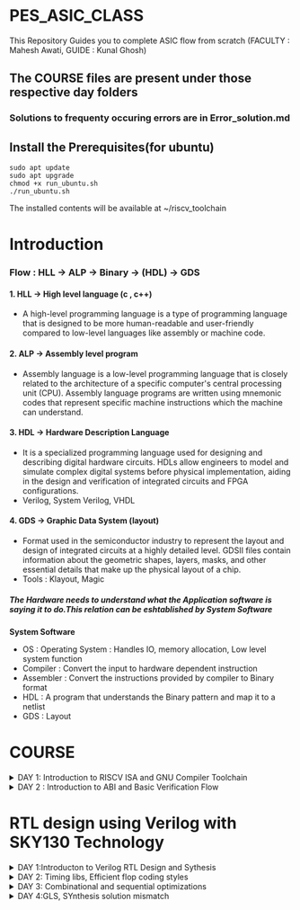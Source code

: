 # PES_ASIC_CLASS
This Repository Guides you to complete ASIC flow from scratch (FACULTY : Mahesh Awati, GUIDE : Kunal Ghosh)

## The COURSE files are present under those respective day folders 

### Solutions to frequenty occuring errors are in Error_solution.md

## Install the Prerequisites(for ubuntu)

```
sudo apt update
sudo apt upgrade
chmod +x run_ubuntu.sh
./run_ubuntu.sh
```
The installed contents will be available at ~/riscv_toolchain

# Introduction
### Flow : HLL -> ALP -> Binary -> (HDL) -> GDS
#### 1. HLL -> High level language (c , c++) 
- A high-level programming language is a type of programming language that is designed to be more human-readable and user-friendly compared to low-level languages like assembly or machine code.

#### 2. ALP -> Assembly level program
- Assembly language is a low-level programming language that is closely related to the architecture of a specific computer's central processing unit (CPU). Assembly language programs are written using mnemonic codes that represent specific machine instructions which the machine can understand.

#### 3. HDL -> Hardware Description Language
- It is a specialized programming language used for designing and describing digital hardware circuits. HDLs allow engineers to model and simulate complex digital systems before physical implementation, aiding in the design and verification of integrated circuits and FPGA configurations.
- Verilog, System Verilog, VHDL

#### 4. GDS -> Graphic Data System (layout)
- Format used in the semiconductor industry to represent the layout and design of integrated circuits at a highly detailed level. GDSII files contain information about the geometric shapes, layers, masks, and other essential details that make up the physical layout of a chip.
- Tools : Klayout, Magic

##### The Hardware needs to understand what the Application software is saying it to do.This relation can be eshtablished by System Software

____System Software____
- OS : Operating System : Handles IO, memory allocation, Low level system function
- Compiler : Convert the input to hardware dependent instruction
- Assembler : Convert the instructions provided by compiler to Binary format
- HDL : A program that understands the Binary pattern and map it to a netlist
- GDS : Layout

# COURSE 
<details>
<summary>DAY 1: Introduction to RISCV ISA and GNU Compiler Toolchain</summary>
<br>

## Introduction to Risc-v Basic Keywords
- **Instruction Set Architecture(ISA)**
  - An Instruction Set Architecture (ISA) refers to the set of instructions that a computer's central processing unit (CPU) can understand and execute. It defines the interface between software and hardware, specifying the operations that a CPU can perform, the data types it can manipulate, and the memory addressing modes it supports.

- **Risc-V ISA**
  - Risc-V ISA is an open-source ISA that has simpler and fixed length instructions that allows us to create custom processors for specific needs without being tied to proprietary architectures
 
- **Tools Used for the flow**
  - As we are aware of the flow, we will be using Risc-v ISA ALP and the RTL used will be picorv32a (We will be using rv64i during initial stages)

# Goal : Any High level Program that is written should be able to get executed in our CHIP

### List of well-known extensions present in Risc-V ISA

``` rv32i``` ``` rv64i``` ```rv32imc``` ```rv64imc``` ```rv32imafdc``` ```rv64imafdc``` ```rv32imcb``` ```rv64imcb``` ```rv32imc_sv32``` ```rv64gcv```

### Extensions and their Applications

- **I (Integer)** :The I set includes the base integer instruction set for RISC-V. It provides fundamental integer arithmetic and logical operations, data movement, and control flow instructions.
  - ADD, SUB, AND, OR, XOR, ADDI, SLTI, JAL, BEQ, LW

- **M (Multiply and Divide)** : The M set adds integer multiplication and division instructions to the base integer set. These instructions are particularly useful for arithmetic-heavy computations.
  - MUL, MULH, DIV, REM
  
- **A (Atomic)** : The A set introduces atomic memory access instructions. These instructions enable multiple operations on memory locations to be performed atomically, ensuring that other processors or threads cannot observe intermediate states.
  - LR (Load-Reserved), SC (Store-Conditional), AMO (Atomic Memory Operation)
  
- **F (Single-Precision Floating-Point)**: The F set adds single-precision floating-point instructions. These instructions enable arithmetic operations on 32-bit floating-point numbers.
  - FADD.S, FSUB.S, FMUL.S, FDIV.S, FCVT.W.S, FCVT.S.W

- **D (Double-Precision Floating-Point)** : The D set includes double-precision floating-point instructions. These instructions allow arithmetic operations on 64-bit floating-point numbers.
  - FADD.D, FSUB.D, FMUL.D, FDIV.D, FCVT.W.D, FCVT.D.W

- **C (Compressed)** : The C set introduces a compressed instruction format that reduces the size of code. Compressed instructions maintain the same functionality as their non-compressed counterparts but use shorter encodings.
  - C.ADDI4SPN, C.LWSP, C.ADDI, C.SW, C.JALR, C.BEQZ

- **G (Atomic and Lock-Free Operations)** : The G set, also known as the "GAS Set," is an alternative to the A set. It focuses on providing atomic and lock-free instructions to simplify hardware implementation.
  - LRV (Load-Reserved Variant), SCV (Store-Conditional Variant), AMO (Atomic Memory Operation Variants)

- **V (Vector)** :The V set adds vector instructions to the ISA, enabling Single Instruction, Multiple Data (SIMD) operations. These instructions allow efficient parallel processing of data elements in vectors.
  - VADD, VMUL, VFMADD, VLW, VSW

- **S (Supervisor)** : The S set, often used in privileged modes, includes instructions for managing and interacting with the supervisor-level operations of the system, such as handling exceptions and interrupts.
  - ECALL, EBREAK, SRET, MRET, WFI

- **B (Bit Manipulation)** : The B set introduces instructions for bit manipulation operations, allowing efficient manipulation of individual bits in registers and memory.
  - ANDI, ORI, XORI, SLLI, SRLI, SRAI

## 1. Create a simple C program That calculates sum from 1 to N -> sum_1_to_N.c

_____Compile it using C compiler_____
```
gcc sum_1_to_N.c -o 1_to_N.o
./1_to_N.o
```
-o allows you to name your output file

![compile_using_c_compiler](https://github.com/yagnavivek/PES_ASIC_CLASS/assets/93475824/484cbdf8-07db-41b7-bc1b-6667825d580f)

_____compile using riscv compiler and view the output_____
```
riscv64-unknown-elf-gcc -O1 -mabi=lp64 -march=rv64i -o 1_to_N.o sum_1_to_N.c
spike pk 1_to_N.o
```

![compile_using_riscv](https://github.com/yagnavivek/PES_ASIC_CLASS/assets/93475824/adee1aab-d1da-44e3-8bad-babf43f869af)

- ```-O<number>``` : level of optimisation required
- ```-mabi``` : specifies the ABI (Application Binary Interface) to be used during code generation according to the requirements
- ```-march``` : specifies target architecture

_______We can check the different options available for all these fields using the commands_______ 
go to the directory where riscv64-unkonwn-elf is present
- -O1 : ``` riscv64-unkonwn-elf --help=optimizer```
- -mabi : ```riscv64-unknown-elf-gcc --target-help```
- -march : ```riscv64-unknown-elf-gcc --target-help```

_____To view the disassembled ALP code_____
```
riscv64-unknown-elf-objdump -d 1_to_N.o
```

_____To debug the ALP generated by the compiler_____
```
spike -d pk 1_to_N.o
```
![debug_using_spike](https://github.com/yagnavivek/PES_ASIC_CLASS/assets/93475824/472dc533-af76-4b07-bb53-8fa8e2100785)

- press ENTER : shows the first line and successive ENTER shows successive lines
- reg 0 a2 : checks content of register a2 0th core
- q : quit the debug process

##### Difference between the ALP commands when used different optimizers
- use the command ```riscv64-unknown-elf-objdump -d 1_to_N.o | less```
- use ``` /instance``` to search for an instance 
- press ENTER
- press ```n``` to search next occurance
- press ```N``` to search for previous occurance. 
- use ```esc :q``` to quit

_____Contents of main when used -O1 optimizer_____
![ALP_used_O1](https://github.com/yagnavivek/PES_ASIC_CLASS/assets/93475824/9c63218d-babc-45df-bb62-c894b27f13c5)

_____contents of main when used -Ofast optimizer_____
![ALP_Used_ofast](https://github.com/yagnavivek/PES_ASIC_CLASS/assets/93475824/a89dff4b-30a7-46fe-bd7e-166ebe95f4e9)

## Integer number Representation (n-bit)
- Range of Unsigned numbers : [0, (2^n)-1 ]
* Range of signed numbes : Positive : [0 , 2^(n-1)-1]
                         Negative : [-1 to 2^(n-1)]

## 2. create a C program that shows the maximum and minimum values of 64bit unsigend and signed numbers

```
sign_unsign.c
```
![sign_snsign_compiled](https://github.com/yagnavivek/PES_ASIC_CLASS/assets/93475824/99db1c71-f02f-472e-9185-4684a90551b8)

[Back to COURSE](https://github.com/yagnavivek/PES_ASIC_CLASS/tree/main#course)

</details>
<details>
<summary>DAY 2 : Introduction to ABI and Basic Verification Flow </summary>
<br>

## BASICS :

Instructions that act on signed or unsigned integers are called Base Integer Instructions
There are 47 Base Integer Instructions present in RISC-V ISA

### Types of Instruction based on encoding format

1. **R-Type (Register-Type):**
   - These instructions operate on registers and have a fixed format for their operands.
   - Examples: ADD, SUB, AND, OR, XOR, SLL, SRL, SRA, SLT, SLTU

2. **I-Type (Immediate-Type):**
   - These instructions have an immediate operand and one register operand.
   - Examples: ADDI, SLTI, SLTIU, XORI, ORI, ANDI, SLLI, SRLI, SRAI, LB, LH, LW, LBU, LHU, JALR

3. **S-Type (Store-Type):**
   - These instructions are used for storing values from registers to memory.
   - Examples: SB, SH, SW

4. **B-Type (Branch-Type):**
   - These instructions perform conditional branching based on comparisons.
   - Examples: BEQ, BNE, BLT, BGE, BLTU, BGEU

5. **U-Type (Upper Immediate-Type):**
   - These instructions have a larger immediate field for encoding larger constants.
   - Examples: LUI, AUIPC

6. **J-Type (Jump-Type):**
   - These instructions are used for unconditional jumps and function calls.
   - Examples: JAL

<img width="1000" height="420" alt="image" src="https://github.com/yagnavivek/PES_ASIC_CLASS/assets/93475824/e69043fb-684e-42eb-9e21-fd51943c1ec1">

**[number]** represents number of bits occupied by that field

1. **Opcode [7] :** The opcode is a field within a machine language instruction that indicates the operation to be performed by the instruction. It defines the type of operation, such as arithmetic, logic, memory access, or control flow. Opcodes are used by the CPU to determine how to execute the instruction.

2. **rd (Destination Register) [5]:** The "rd" field represents the destination register in an assembly language instruction. It indicates the register where the result of the operation will be stored. After executing the instruction, the computed value will be placed in this register.

3. **rs1 (Source Register 1) [5]:** The "rs1" field represents the first source register in an assembly language instruction. It indicates the register that holds the value used in the operation. For instructions that involve two operands, "rs1" typically corresponds to the first operand.

4. **rs2 (Source Register 2) [5]:** The "rs2" field represents the second source register in an assembly language instruction. It indicates the register that holds the value used in the operation. For instructions that involve three operands, "rs2" typically corresponds to the second operand.

5. **func7 and func3 (Function Fields)[7] [3]:** These fields further refine the operation specified by the opcode. The "func7" field is used to distinguish different variations of instructions within the same opcode category. The "func3" field is used to specify a more specific operation within the opcode category. Together, these fields allow for a finer level of instruction differentiation.

6. **imm (Immediate Value):** The "imm" field represents an immediate value that is part of the instruction. Immediate values are constants that are embedded within the instruction itself. They can be used for various purposes, such as specifying offsets, constants, or small data values directly within the instruction.


#### ABI : Application Binary Interface

The instructions generated by compiler using a target ISA can be accessed by OS and User directly
- The parts of ISA accessible to User : User ISA
- The parts of ISA accessible to OS : system ISA
The access is done using Sysytem calls with the help of ABI

==> If we want to access hardware resources of processor, it has to be done via registers using ABI(names)

### ABI Names : 
- ABI names for registers serve as a standardized way to designate the purpose and usage of specific registers within a software ecosystem. These names play a critical role in maintaining compatibility, optimizing code generation, and facilitating communication between different software components.

<img width="1000" height="600" src="https://github.com/yagnavivek/PES_ASIC_CLASS/assets/93475824/27d13974-1b70-4207-a2fb-05b232027323">

#### Data can be stored in register by 2 methods
1. Directly store in registers
2. Store into registers from memory

To store 64 bits of data from mem to reg, we use 8*8bit stores ie., m[0],m[1]......m[7]. 

- ___RISC-V uses Little Endian format to store the data ie., Least significant Byte is stored in m[0]___

## Simulate a C program using ABI function call (using registers) and execute 

The required program files are under day 2 folder

<img width="1150" height="150" src="https://github.com/yagnavivek/PES_ASIC_CLASS/assets/93475824/45c24570-4f59-4ddc-8a15-741bdd2d18c2">

![alp_onetonextern](https://github.com/yagnavivek/PES_ASIC_CLASS/assets/93475824/c6e76147-0b45-4699-8f09-ea20e0364a47)

Here we can observe that at 5th line, inorder to comute the result ,its going to the "load"  function

### Further we will see how to run a C program on on RISC-V CPU

- Input : C Program loaded into memory to RISC-V CPU in Hex format

CPU processes the contents of the memory and provides with output using iverilog 

- Risc-V CPU : ```Picorv32.v```
- Testbench for verification : ```testbench.v```
- Tool : ```iverilog```
- script : ```rv32im.sh``` : has the commands to get the c-program, ALP, converts into hex format, loads into memory of riscv cpu, passes it iverilog and provides the output

![Screenshot from 2023-08-21 22-22-08](https://github.com/yagnavivek/PES_ASIC_CLASS/assets/93475824/e2f64a4f-e83a-4c2c-a273-124f56b4da8b)


[Back to COURSE](https://github.com/yagnavivek/PES_ASIC_CLASS/tree/main#course)
</details>

#  RTL design using Verilog with SKY130 Technology 

<details>
<summary>DAY 1:Introducton to Verilog RTL Design and Sythesis</summary>
<br>

## Prerequisites installation

Tools Required : gtkwave , iverilog , Yosys
```
sudo apt update
sudo apt upgrade
sudo apt-get install gtkwave
git clone https://github.com/YosysHQ/yosys.git
cd yosys
sudo apt install make
sudo apt-get install build-essential clang bison flex  libreadline-dev gawk tcl-dev libffi-dev git  graphviz xdot pkg-config python3 libboost-system-dev libboost-python-dev libboost-filesystem-dev zlib1g-dev
make config-gcc
make -j 4
```
#### Note: for iverilog installation, follow the corresponding part under "run_ubuntu.sh" file under files section

- **Yosys:** Yosys is an open-source synthesis tool that converts RTL (Register Transfer Level) descriptions written in HDL (Hardware Description Language) into optimized gate-level netlists for digital circuit designs.
	-Inputs to yosys : liberty file(.lib) and design file(HDL)
	-Output : synthesized netlist mapped with the provided technology library

- **Iverilog:** Iverilog is an open-source Verilog simulation and synthesis tool that allows designers to verify their digital designs using simulation and generate netlists for synthesis.
	-Inputs to iverilog : testbench and design files
	-output : VCD (Value change dump) file that stores data related to simulation

- **GTKWave:** GTKWave is an open-source waveform viewer that provides graphical visualization of simulation results produced by digital design simulation tools, aiding in the debugging and analysis of digital circuits.
	-Inputs : VCD FIle
	-output : Simulation waveform

### Terminologies

- **Simulator** : The RTL should be check if it matches with the specifications provided. This work is done by Simulator and is used to simulate the design for its functionality
	- Example : iverilog
	- Simulator looks for a change in input, based on which the output is evaluated ==> if there is no change in input, Then output is not evaluated.

- **Design** : The set of verilog code(s) that represents the provided functionality/Specification in the form of a netlist.

- **Testbench** : Setup to apply stimulus(test vectors)to the design inorder to check the functionality using the response obtained.
	- The response is obtained using iverilog in the form of VCD file that is visulaised using gtkwave

- **Synthesizer** : Tool required t convert RTL to netlist
	- Example : yosys

- **Netlist** : In Synthesis, RTL Design is converted to gate level netlist ie.,design is converted into gates and connections are made between the gates. This is givenout as a file called netlist.

- **liberty(.lib)** : It contains all cells required to represent any logic and the cells are of different flavours(different power, delay, operating conditions etc) 
 

#### Files : 

1. The liberty file required for synthesis is ```sky130_fd_sc_hd__tt_025C_1v80.lib``` present under ```RTL_Verilog``` Folder
2. The Design Files can be found under ```verilog_files``` folder inside ```RTL_verilog``` folder

### Simulation and Results

- create a simple design file ```mux.v```
- write a testbench for it ```mux_tb.v```
- To check for functionality, follow the below steps
```
cd /path/to/file/location
iverilog mux.v mux_tb.v -o mux.out
./mux.out
gtkwave mux_tb.vcd
```

The generated waveform can be viewed after appending the nets into signals tab and zoom the waveform to fit the window and the response to stimulus can be observed.

![mux_gtk](https://github.com/yagnavivek/PES_ASIC_CLASS/assets/93475824/1bc3db0d-d276-4410-8a38-21af17dcaefd)

### Synthesis and Results

- To synthesize an RTL, as discussed earlier, we need .lib, .v files which provide a mapped.v file as output.
- To check if synthesis is successful, we have to perform post-synthesis simulation whose output should match with results of pre-synthesis simulation

### Some Important Points :

- Every Liberate file has different flavours of cells such as slow,fast and typical.
- Why fast cells? : Speed of the circuit can be increased only when combinational block delay is less.Therefore we need fast working cells
- why slow cells? : If the combinational block provides output very fast, then it becomes harder for the next combinational block to process the signal. Therefore we use slow cells to balance the delay.(ENsure no HOLD issues)
- Faster cells and slower cells are differentiated based on the rate of charging and discharging
- higher the rate, lesser the delay. This can be done when we can source more current through the transistors that is achieved by widening the transistors.
- Wider transistor : Low Delay : More area : More power
- Narrow transistors : Larger delay : Less area : Less power

Therofore, to achieve optimal syntheis result, we have to specify constraints to the synthesizer that says which set of cells to be selected for syntheis process.

## Synthesis (Interactive flow)

1. open yosys where the verilog files are present using the command  - ```yosys```
2. Specify the technology library to be used - ```read_liberty -lib <PATH_TO_.lib_FILE_LOCATION>/sky130_fd_sc_hd__tt_025C_1v80.lib```
3. specify all the verilog files to be synthesized - ```read_verilog mux.v```
4. since some designs have submodules, it is necessary to mention the topmodule name (mux in my case) - ```synth -top mux```
5. Generate synthesized netlist (ABC links the expression declared in design file with cells present in library) - ```abc -liberty <Path_to_.lib_File>/sky130_fd_sc_hd__tt_025C_1v80.lib```
6. To view the graphical representation of sytnthesized netlist - ```show```
7. Write the generated netlist into a verilog file - ```write_verilog mux_mapped.v``` or ```write_verilog -noattr mux_mapped.v```
	- noattr helps in compressing the mapped netlist by removing unwanted information

#### ABC Statistics for the synthesis process (mux.v)
![abc_mux_statistics](https://github.com/yagnavivek/PES_ASIC_CLASS/assets/93475824/bb47209f-5509-48cd-a1fc-c193509dcd9a)

![mux_statistics](https://github.com/yagnavivek/PES_ASIC_CLASS/assets/93475824/7e187c05-d920-4980-a5e5-200edb12075a)

#### Netlist
![mux_show](https://github.com/yagnavivek/PES_ASIC_CLASS/assets/93475824/a3f056e4-88fa-4263-a8cf-72f7a05971c3)

#### Mapped file when used "-noattr" switch
![mapped_mux](https://github.com/yagnavivek/PES_ASIC_CLASS/assets/93475824/e8cbbdd5-89ef-4409-a3b9-03c48e753a8b)

#### Mapped file when the above switch not used
![mux_mapped_without_noattr](https://github.com/yagnavivek/PES_ASIC_CLASS/assets/93475824/c5d1fc43-f684-452b-b44b-ec398247087d)

The difference tells that when switch is used, un-necessary syntax is removed and the file is written in a compact form

[Back to COURSE](https://github.com/yagnavivek/PES_ASIC_CLASS/tree/main#course)

</details>

<details>
<summary>DAY 2: Timing libs, Efficient flop coding styles</summary>
<br>

## Liberate file explained 

lib file name : sky130_fd_sc_hd__tt_025C_1v80.lib
- ```tt`` - Typical PMOS typical NMOS (Regular working speed)
- ```025C``` - Temperature
- ```1v80``` - supply voltage
The above 3 parameters shortly known as PVT(Process Voltage Temperature) define how and at what conditions the fabricated silicon works
- ```sky130``` - 130nm Technology node
- ```fd``` - Foundry design
- ```sc``` - standard cell
- ```hd``` - high density - This specifies that this library supports using these standard cells at a high density resulting in samller chip area

- The library file consists of all the details of the cell ie., leakage power, area, timing etc. for all input combinations
- The library file consists of some same cell with different loads that facilitate the synthesis process.

![and201](https://github.com/yagnavivek/PES_ASIC_CLASS/assets/93475824/36923763-9654-4ad0-9230-8d038f1a7332)

-From the figure, it is clear that we have different flavours of same cells whose values are different.

### Hierarchical Synthesis V/s Flat Synthesis

In Hierarchical synthesis, The hierarchy is maintained ie., submodules will be displayed as submodule block itself.They wont be represented by the logic present inside them but when flattened, the submodule data will not be visible. Only the top module will be visible.

#### Steps for hierarchical synthesis, flat synthesis and submodule level synthesis

```
read_liberty -lib <PATH_TO_.lib_FILE>/sky130_fd_sc_hd__tt_025C_1v80.lib
read_verilog multiple_modules.v
synth -top multiple_modules  <!-- We can use synth -top <submodule_name> to synthesize the design at submodule level
abc -liberty <PATH_TO_.lib_FILE>/sky130_fd_sc_hd__tt_025C_1v80.lib
write_verilog -noattr multiple_modules_mapped_hier.v
show multiple_modules
flatten
write_verilog -noattr multiple_modules_mapped_flat.v
show multiple_modules
```
### Hierarchical Synthesis output (Multiple_modules.v)

![multi_mod_hier](https://github.com/yagnavivek/PES_ASIC_CLASS/assets/93475824/47305ca1-3f4a-448b-b648-2745b9662de7)

### Flattened Synthesis netlist

![multi_mod_flat](https://github.com/yagnavivek/PES_ASIC_CLASS/assets/93475824/7e1409b5-7514-4cbe-b3a3-38fe7c48b4af)

### Submodule Synthesis netlist (submodule2 in this case)

![submod2](https://github.com/yagnavivek/PES_ASIC_CLASS/assets/93475824/38a1776b-6920-4f4e-85a5-7a9ff363e818)

#### Note : 
- While synthesizing OR gate , AND gate, most of the times the tool uses NAND Gates to obtain the functionality as in NAND gates,The NMOS are connected in series and provide better signal transfer.
- Submodule level synthesis helps reduce synthesis time when in a massive design, the same submodule has been called many times and also we can synthesize all submodules and stitch them to obtain top level.But here the optimisation also takes place at submodule level ,not at top level.3

### Flops

Due to propogation delays of gates, The combinational block may output some glitches which might be negligible but when "n" number of combinational blocks are connected, theglich becomes large and no more remains a glitch but as a false state. So to avoid the addition effect of glitches we will have flops at the end of each combinational blocks as the flop stores the final value and the glitch is eliminated before passing it to next block.

Steps to synthesize flops
```
read_liberty -lib <PATH_TO_.lib_FILE>/sky130_fd_sc_hd__tt_025C_1v80.lib
read_verilog flop.v
synth -top flop
dfflibmap -liberty <PATH_TO_.lib_FILE>/sky130_fd_sc_hd__tt_025C_1v80.lib
abc -liberty <PATH_TO_.lib_FILE>/sky130_fd_sc_hd__tt_025C_1v80.lib
write_verilog -noattr flop_mapped.v
show 
```
To view the waveform
```
iverilog flop.v flop_tb.v -o flop.out
./flop.out
gtkwave flop_tb.vcd
```

## D-flip-flop with an asynchronous reset (asyncres.v)

![asyncres_stats](https://github.com/yagnavivek/PES_ASIC_CLASS/assets/93475824/cef13e93-fc85-47d6-bf81-b1e110d4412c)

Since we see a D Flip FLop getting inferred, We use the above mentioned dfflibmap command to map the flops accurately
View the output waveforms

![asyncres_netlist](https://github.com/yagnavivek/PES_ASIC_CLASS/assets/93475824/e3075c6c-714b-42a6-ad99-bde2a7ed3023)

To Check the functionality, We refer to this waveform

![asyncres_wvf](https://github.com/yagnavivek/PES_ASIC_CLASS/assets/93475824/0788dc0a-95af-43c5-906d-a8961c6887e0)


## D-flip-flop with an asynchronous set (asyncset.v)

![asyncset_netlist](https://github.com/yagnavivek/PES_ASIC_CLASS/assets/93475824/f448f979-d3d7-4f6a-878c-681a7d4db8c0)

![asyncset_wvf](https://github.com/yagnavivek/PES_ASIC_CLASS/assets/93475824/04126806-59a3-4506-8877-c4901e45c592)

## D-flip-flop with both synchronous and asynchronous reset (sync_async_res.v)

![sync_async_res_netlist](https://github.com/yagnavivek/PES_ASIC_CLASS/assets/93475824/d0368959-6e54-4cd6-a015-683c6e9158f0)

![sync_async_res_wvf](https://github.com/yagnavivek/PES_ASIC_CLASS/assets/93475824/5ab8057d-43b6-4d00-9385-46c1ba6279f2)

## mul2.v

![mul2_full](https://github.com/yagnavivek/PES_ASIC_CLASS/assets/93475824/d9ac5584-9c21-4308-ad06-d3c83b936871)

When a number is multiplied by 2, it just means that the number is right shifted once. Therefore a bit "0" is appended at the end of the number to be multiplied by 2. Therefore optimisation has been done by appending a ground bit instead of inferring a multiplier.

## mul8.v

![mul8_full](https://github.com/yagnavivek/PES_ASIC_CLASS/assets/93475824/fd649cc2-3792-4078-8a4d-95ee9bede0f2)

mul9 is nothing but a(8+1) so append 3 zeroes at end for a and add a .Therefore multiplier is not inferred here and only 3 bits are added.

[Back to COURSE](https://github.com/yagnavivek/PES_ASIC_CLASS/tree/main#course)

</details>

<details>
<summary>DAY 3: Combinational and sequential optimizations</summary>
<br>

## Logic Optimisation

- *Combinational Logic Optimisation*
	- Constant Propogation
	- Boolean logic Optimisation
- *Sequential Logic Optimisation*
	- Sequential constant propogation
	- State optimisation
	- Retiming
	- Sequential logic cloning

#### To perform the combinational logic optimisation, use the command ```opt_clean -purge``` before linking to abc  and synthesize.

## Opt_check1.v

![opt_check1](https://github.com/yagnavivek/PES_ASIC_CLASS/assets/93475824/02e9e4b7-fd8d-46d4-b486-de5c05df71f5)

## Opt_check2.v

![opt_check2](https://github.com/yagnavivek/PES_ASIC_CLASS/assets/93475824/b8092857-4f6c-49bb-a868-6be5856b511f)

## Opt_check3.v

![opt_check3](https://github.com/yagnavivek/PES_ASIC_CLASS/assets/93475824/a6309e37-7af5-43be-b218-6662b9c1ddc9)

## Opt_check4.v

![opt_check4](https://github.com/yagnavivek/PES_ASIC_CLASS/assets/93475824/8ea3a375-3519-416f-aec9-07ca1b2fb2ca)

## multipe_modules_opt.v

![multiple_modules_opt](https://github.com/yagnavivek/PES_ASIC_CLASS/assets/93475824/5fd8c401-aa8a-4d29-b3f9-2762956605fc)

Inorder to optimise a verilog files that has submodules, We have to first flatten it, then optimize ```opt_clean -purge``` and complete the synthesis process

Here we can observe that instead of using ```and``` gate and ```or``` gates, its using ```AOI```

#### sequential logic optimisation

## dff_const1

![dff_const1](https://github.com/yagnavivek/PES_ASIC_CLASS/assets/93475824/4043a369-f61d-4502-a9f6-155e2f239397)

## dff_const2

![dff_const2](https://github.com/yagnavivek/PES_ASIC_CLASS/assets/93475824/8f480270-7c16-4a38-ae79-e04ace0bedb3)

## dff_const3

![dff_const3](https://github.com/yagnavivek/PES_ASIC_CLASS/assets/93475824/4233d328-3e0b-4a21-9d5c-1c289eb1b827)

## dff_const4

![dff_const4](https://github.com/yagnavivek/PES_ASIC_CLASS/assets/93475824/b8f72f6a-4101-406d-954d-21f8c6fccca4)

## dff_const5

![dff_const5](https://github.com/yagnavivek/PES_ASIC_CLASS/assets/93475824/a54969c4-efb1-4264-98e0-077643fb6bb8)

## counter_opt1

![counter_opt1](https://github.com/yagnavivek/PES_ASIC_CLASS/assets/93475824/4268f5c1-b299-491b-91ee-67d805fd6cc9)

## counter_opt2

![counter_opt2](https://github.com/yagnavivek/PES_ASIC_CLASS/assets/93475824/3149a083-1589-438d-a9e8-7a39f9633d27)


[Back to COURSE](https://github.com/yagnavivek/PES_ASIC_CLASS/tree/main#course)

</details>

<details>
<summary>DAY 4:GLS, SYnthesis solution mismatch</summary>
<br>

## Gate Level Simulation(GLS)

- used for post-synthesis verification to ensure functionality and timing requirements
- input : testbench ,synthesized netlist of a deisgn, gate level verilog models (since design now is synthesised one , it has library gate definitions in it.so we have to pass those verilog models too)
- sometimes there is a mismatch in simulation results for post-synthesis netlist that's called synthesis simulation mismatch

### Synthesis Simulation Mismatch

Reasons : 
- **Missing Sensitivity list**
- **Blocking(sequential execution) vs Non Blocking assignments(parallel Execution)**
- **Non standard verilog codeing**

### GLS Lab

```
synthesize conditional_mux and write its netlist
iverilog <Path_to_primitives.v>/primitives.v <path_to_sky130_fd_sc_hd.v>/sky130_fd_sc_hd.v <path_to_synthesized_netlist>/conditional_mux_mapped.v <path_to_original_file>/conditional_mux_tb.v -o conditional_mux_gls.out
./conditional_mux_gls.out
gtkwave conditional_mux_tb.vcd
```

## conditional_mux.v presynthesis(above) and post-synthesis simulation(below)

![conditional_mux_gls](https://github.com/yagnavivek/PES_ASIC_CLASS/assets/93475824/80d621ef-cc15-466a-8c72-cb3b0278d2ed)

Since the presynthesis and post-synthesis waveforms are same, it confirms that the synthesized netlist is functionally correct

## bad_mux.v presynthesis(above) and post-synthesis(below)

![bad_mux_gls](https://github.com/yagnavivek/PES_ASIC_CLASS/assets/93475824/16dd15fb-0905-4744-8999-7a46250f90dd)

##  Blocking_error.v presynthesis(above) and post-synthesis(below)

![blocking_error](https://github.com/yagnavivek/PES_ASIC_CLASS/assets/93475824/9cdcfa4a-ffcc-4d4f-8815-b2ef4ad43380)

[Back to COURSE](https://github.com/yagnavivek/PES_ASIC_CLASS/tree/main#course)

</details>


